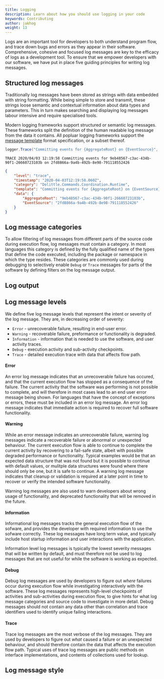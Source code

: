 ```yaml
---
title: Logging
description: Learn about how you should use logging in your code
keywords: Contributing
author: jakhog
weight: 13
---
```


Logs are an important tool for developers to both understand program flow, and trace down bugs and errors as they appear in their software.
Comprehensive, cohesive and focused log messages are key to the efficacy of logs as a development tool.
To ensure that we empower developers with our software, we have put in place five guiding principles for writing log messages.

## Structured log messages
Traditionally log messages have been stored as strings with data embedded with string formatting.
While being simple to store and transmit, these strings loose semantic and contextual information about data types and parameters.
This in turn makes searching and displaying log messages labour intensive and require specialised tools.

Modern logging frameworks support structured or semantic log messages.
These frameworks split the definition of the human readable log message from the data it contains.
All popluar logging frameworks support the [message template](https://messagetemplates.org/) format specification, or a subset thereof.

```csharp
logger.Trace("Committing events for {AggregateRoot} on {EventSource}", aggregateRoot.Id, eventSourceId);
```

```
TRACE 2020/04/03 12:19:58 Committing events for 9eb48567-c3ac-434b-90f1-26660723103b on 2fd8866a-9a4b-492b-8e98-791118552426
```

```json
{
    "level": "trace",
    "timestamp": "2020-04-03T12:19:58.060Z",
    "category": "Dolittle.Commands.Coordination.Runtime",
    "template": "Committing events for {AggregateRoot} on {EventSource}",
    "data": {
        "AggregateRoot": "9eb48567-c3ac-434b-90f1-26660723103b",
        "EventSource": "2fd8866a-9a4b-492b-8e98-791118552426"
    }
}
```

## Log message categories
To allow filtering of log messages from different parts of the source code during execution flow, log messages must contain a category.
In most languages this category is defined by the fully qualified name of the types that define the code executed, including the package or namespace in which the type resides.
These categories are commonly used during debugging to selectively enable `Debug` or `Trace` messages for parts of the software by defining filters on the log message output.

## Log output


## Log message levels
We define five log message levels that represent the intent or severity of the log message.
They are, in decreasing order of severity:

* `Error` - unrecoverable failure, resulting in end-user error.
* `Warning` - recoverable failure, preformance or functionality is degraded.
* `Information` - information that is needed to use the software, and user activity traces.
* `Debug` - execution activity and sub-activity checkpoints.
* `Trace` - detailed execution trace with data that affects flow path.

#### Error
An error log message indicates that an unrecoverable failure has occured, and that the current execution flow has stopped as a consequence of the failure.
The current activity that the software was performing is not possible to complete, and will therefore in most cases lead to an end user error message being shown.
For languages that have the concept of exceptions or errors, these must be included in an error log message.
An error log message indicates that immediate action is required to recover full software functionality.

#### Warning
While an error message indicates an unrecoverable failure, warning log messages indicate a recoverable failure or abnormal or unexpected behaviour.
The current execution flow is able to continue to complete the current activity by recovering to a fail-safe state, albeit with possible degraded performance or functionality.
Typical examples would be that an expected data structure that was not found but it is possible to continue with default values, or mulitple data structures were found where there should only be one, but it is safe to continue.
A warning log message indicates that cleanup or validation is required at a later point in time to recover or verify the intended software functionality.

Warning log messages are also used to warn developers about wrong usage of functionality, and deprecated functionality that will be removed in the future.

#### Information
Informational log messages tracks the general execution flow of the sofware, and provides the developer with required information to use the sofware correctly.
These log messages have long term value, and typically include host startup information and user interactions with the application.

Information level log messages is typically the lowest severity messages that will be written by default, and must therefore not be used to log messages that are not useful for while the software is working as expected.

#### Debug
Debug log messages are used by developers to figure out _where_ failures occur during execution flow while investigating interactively with the software.
These log messages represents high-level checkpoints of activities and sub-activities during execution flow, to give hints for what log message categories and source code to investigate in more detail.
Debug messages should not contain any data other than correlation and trace identifiers used to identify unique failing interactions.

#### Trace
Trace log messages are the most verbose of the log messages.
They are used by developers to figure out _what_ caused a failure or an unexpected behaviour, and should therefore contain the data that affects the execution flow path.
Typical uses of trace log messages are public methods on interface implementations, and contents of collections used for lookup.

## Log message style
